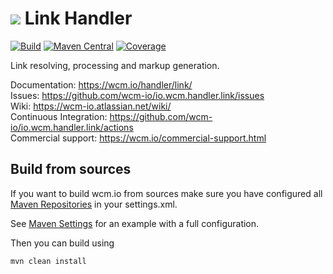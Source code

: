 <img src="https://wcm.io/images/favicon-16@2x.png"/> Link Handler
======
[![Build](https://github.com/wcm-io/io.wcm.handler.link/actions/workflows/maven-build.yml/badge.svg?branch=develop)](https://github.com/wcm-io/io.wcm.handler.link/actions?query=workflow%3ABuild+branch%3Adevelop)
[![Maven Central](https://img.shields.io/maven-central/v/io.wcm/io.wcm.handler.link)](https://repo1.maven.org/maven2/io/wcm/io.wcm.handler.link/)
[![Coverage](https://sonarcloud.io/api/project_badges/measure?project=wcm-io_io.wcm.handler.link&metric=coverage)](https://sonarcloud.io/summary/new_code?id=wcm-io_io.wcm.handler.link)

Link resolving, processing and markup generation.

Documentation: https://wcm.io/handler/link/<br/>
Issues: https://github.com/wcm-io/io.wcm.handler.link/issues<br/>
Wiki: https://wcm-io.atlassian.net/wiki/<br/>
Continuous Integration: https://github.com/wcm-io/io.wcm.handler.link/actions<br/>
Commercial support: https://wcm.io/commercial-support.html


## Build from sources

If you want to build wcm.io from sources make sure you have configured all [Maven Repositories](https://wcm.io/maven.html) in your settings.xml.

See [Maven Settings](https://github.com/wcm-io/io.wcm.handler.link/blob/develop/.maven-settings.xml) for an example with a full configuration.

Then you can build using

```
mvn clean install
```
